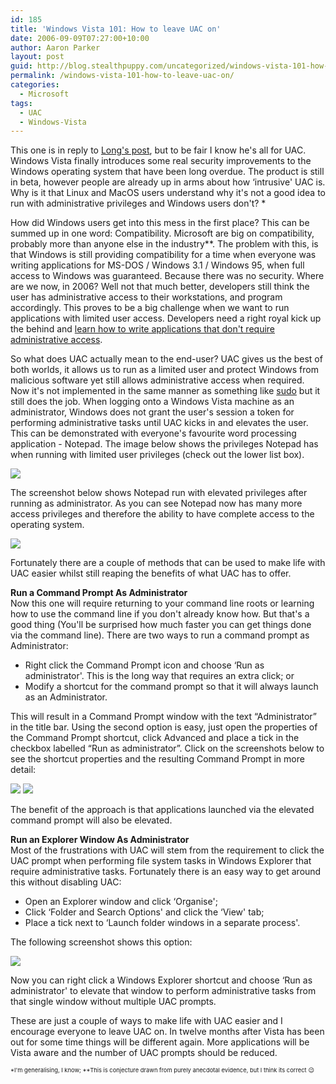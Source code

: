 ```yaml
---
id: 185
title: 'Windows Vista 101: How to leave UAC on'
date: 2006-09-09T07:27:00+10:00
author: Aaron Parker
layout: post
guid: http://blog.stealthpuppy.com/uncategorized/windows-vista-101-how-to-leave-uac-on
permalink: /windows-vista-101-how-to-leave-uac-on/
categories:
  - Microsoft
tags:
  - UAC
  - Windows-Vista
---
```

This one is in reply to [Long's post](http://www.istartedsomething.com/20060909/howto-turn-off-uac/), but to be fair I know he's all for UAC. Windows Vista finally introduces some real security improvements to the Windows operating system that have been long overdue. The product is still in beta, however people are already up in arms about how &#8216;intrusive' UAC is. Why is it that Linux and MacOS users understand why it's not a good idea to run with administrative privileges and Windows users don't? *

How did Windows users get into this mess in the first place? This can be summed up in one word: Compatibility. Microsoft are big on compatibility, probably more than anyone else in the industry**. The problem with this, is that Windows is still providing compatibility for a time when everyone was writing applications for MS-DOS / Windows 3.1 / Windows 95, when full access to Windows was guaranteed. Because there was no security. Where are we now, in 2006? Well not that much better, developers still think the user has administrative access to their workstations, and program accordingly. This proves to be a big challenge when we want to run applications with limited user access. Developers need a right royal kick up the behind and [learn how to write applications that don't require administrative access](http://msdn.microsoft.com/library/default.asp?url=/library/en-us/dnlong/html/AccProtVista.asp).

So what does UAC actually mean to the end-user? UAC gives us the best of both worlds, it allows us to run as a limited user and protect Windows from malicious software yet still allows administrative access when required. Now it's not implemented in the same manner as something like [sudo](http://en.wikipedia.org/wiki/Sudo) but it still does the job. When logging onto a Windows Vista machine as an administrator, Windows does not grant the user's session a token for performing administrative tasks until UAC kicks in and elevates the user. This can be demonstrated with everyone's favourite word processing application - Notepad. The image below shows the privileges Notepad has when running with limited user privileges (check out the lower list box).

![](http://stealthpuppy.com/wp-content/uploads/2006/09/1000.14.95.NotepadAsUser.PNG) 

The screenshot below shows Notepad run with elevated privileges after running as administrator. As you can see Notepad now has many more access privileges and therefore the ability to have complete access to the operating system.

![](http://stealthpuppy.com/wp-content/uploads/2006/09/1000.14.96.NotepadAsAdministrator.PNG) 

Fortunately there are a couple of methods that can be used to make life with UAC easier whilst still reaping the benefits of what UAC has to offer.

**Run a Command Prompt As Administrator**  
Now this one will require returning to your command line roots or learning how to use the command line if you don't already know how. But that's a good thing (You'll be surprised how much faster you can get things done via the command line). There are two ways to run a command prompt as Administrator:

  * Right click the Command Prompt icon and choose &#8216;Run as administrator'. This is the long way that requires an extra click; or
  * Modify a shortcut for the command prompt so that it will always launch as an Administrator.

This will result in a Command Prompt window with the text &#8220;Administrator&#8221; in the title bar. Using the second option is easy, just open the properties of the Command Prompt shortcut, click Advanced and place a tick in the checkbox labelled &#8220;Run as administrator&#8221;. Click on the screenshots below to see the shortcut properties and the resulting Command Prompt in more detail:

<img border="0" src="http://stealthpuppy.com/wp-content/uploads/2006/09/1000.14.93.RunAsAdministrator.PNG" />  
<img border="0" src="http://stealthpuppy.com/wp-content/uploads/2006/09/1000.14.94.AdministratorCommandPrompt.PNG" /> 

The benefit of the approach is that applications launched via the elevated command prompt will also be elevated.

**Run an Explorer Window As Administrator**  
Most of the frustrations with UAC will stem from the requirement to click the UAC prompt when performing file system tasks in Windows Explorer that require administrative tasks. Fortunately there is an easy way to get around this without disabling UAC:

  * Open an Explorer window and click &#8216;Organise';
  * Click &#8216;Folder and Search Options' and click the &#8216;View' tab;
  * Place a tick next to &#8216;Launch folder windows in a separate process'.

The following screenshot shows this option:

<img border="0" src="http://stealthpuppy.com/wp-content/uploads/2006/09/1000.14.92.SeperateProcess.PNG" /> 

Now you can right click a Windows Explorer shortcut and choose &#8216;Run as administrator' to elevate that window to perform administrative tasks from that single window without multiple UAC prompts.

These are just a couple of ways to make life with UAC easier and I encourage everyone to leave UAC on. In twelve months after Vista has been out for some time things will be different again. More applications will be Vista aware and the number of UAC prompts should be reduced.

<span style="font-size: 7pt">*I'm generalising, I know; **This is conjecture drawn from purely anecdotal evidence, but I think its correct 😉</span>